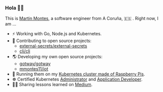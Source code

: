 ### Hola 👋🏻

This is [Martin Montes](https://mmontes11.github.io/), a software engineer from A Coruña, 🇪🇸 . Right now, I am ...

- ⚡ Working with Go, Node.js and Kubernetes.
- 🌱 Contributing to open source projects:
  - [external-secrets/external-secrets](https://github.com/external-secrets/external-secrets)
  - [cli/cli](https://github.com/cli/cli)
- 🌎 Developing my own open source projects:
  - [gotway/gotway](https://github.com/gotway/gotway)
  - [mmontes11/iot](https://github.com/mmontes11/iot)
- 🚀 Running them on my [Kubernetes cluster made of Raspberry Pis](https://medium.com/itnext/deploying-a-microservice-oriented-application-to-kubernetes-from-zero-to-production-416a173a8505).
- ☸️ Certified Kubernetes [Administrator](https://drive.google.com/file/d/17hfWEJOfYl1HOLmX5yRH4It0xbykv9Nz/view?usp=sharing) and [Application Developer](https://drive.google.com/file/d/1QPePQZHekaEWu-A4Hl-B1ZwM5Yedna_d/view?usp=sharing).
- ✍🏻 Sharing lessons learned on [Medium](https://medium.com/@mmontes11).

